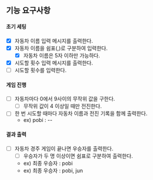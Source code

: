 ## 기능 요구사항

#### 초기 세팅
- [X] 자동차 이름 입력 메시지를 출력한다.
- [X] 자동차 이름을 쉼표(,)로 구분하여 입력한다.
  - [X] 자동차 이름은 5자 이하만 가능하다.
- [X] 시도할 횟수 입력 메시지를 출력한다.
- [ ] 시도할 횟수를 입력한다.

#### 게임 진행
- [ ] 자동차마다 0에서 9사이의 무작위 값을 구한다.
  - [ ] 무작위 값이 4 이상일 때만 전진한다.
- [ ] 한 번 시도할 때마다 자동차 이름과 전진 기록을 함께 출력한다.
  - ex) pobi : --

#### 결과 출력
- [ ] 자동차 경주 게임이 끝나면 우승자를 출력한다.
  - [ ] 우승자가 두 명 이상이면 쉼표로 구분하여 출력한다.
  - ex) 최종 우승자 : pobi
  - ex) 최종 우승자 : pobi, jun